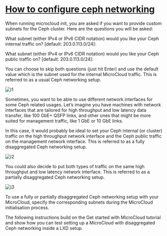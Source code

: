 # **[How to configure ceph networking](https://documentation.ubuntu.com/microcloud/stable/microcloud/how-to/ceph_networking/#howto-ceph-networking)**

When running microcloud init, you are asked if you want to provide custom subnets for the Ceph cluster. Here are the questions you will be asked:

What subnet (either IPv4 or IPv6 CIDR notation) would you like your Ceph internal traffic on? [default: 203.0.113.0/24]: <answer>

What subnet (either IPv4 or IPv6 CIDR notation) would you like your Ceph public traffic on? [default: 203.0.113.0/24]: <answer>

You can choose to skip both questions (just hit Enter) and use the default value which is the subnet used for the internal MicroCloud traffic. This is referred to as a usual Ceph networking setup.

![i1](https://documentation.ubuntu.com/microcloud/stable/microcloud/_images/ceph_network_usual_setup.svg)

Sometimes, you want to be able to use different network interfaces for some Ceph related usages. Let’s imagine you have machines with network interfaces that are tailored for high throughput and low latency data transfer, like 100 GbE+ QSFP links, and other ones that might be more suited for management traffic, like 1 GbE or 10 GbE links.

In this case, it would probably be ideal to set your Ceph internal (or cluster) traffic on the high throughput network interface and the Ceph public traffic on the management network interface. This is referred to as a fully disaggregated Ceph networking setup.

![i2](https://documentation.ubuntu.com/microcloud/stable/microcloud/_images/ceph_network_full_setup.svg)

You could also decide to put both types of traffic on the same high throughput and low latency network interface. This is referred to as a partially disaggregated Ceph networking setup.

![i3](https://documentation.ubuntu.com/microcloud/stable/microcloud/_images/ceph_network_partial_setup.svg)

To use a fully or partially disaggregated Ceph networking setup with your MicroCloud, specify the corresponding subnets during the MicroCloud initialisation process.

The following instructions build on the Get started with MicroCloud tutorial and show how you can test setting up a MicroCloud with disaggregated Ceph networking inside a LXD setup.
